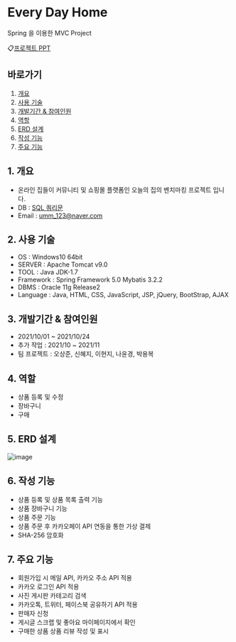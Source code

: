 # Every Day Home
Spring 을 이용한 MVC Project

:clipboard:[프로젝트 PPT](https://docs.google.com/presentation/d/1em3nVIRzGQaPTQxAkftDwLV0GyvE1tDw/edit?usp=sharing&ouid=106944710309042006841&rtpof=true&sd=true)

## **바로가기**
1. [개요](https://github.com/ParkYongB/Spring-Project/blob/main/README.md#1-%EA%B0%9C%EC%9A%94)
2. [사용 기술](https://github.com/ParkYongB/Spring-Project/blob/main/README.md#2-%EC%82%AC%EC%9A%A9-%EA%B8%B0%EC%88%A0)
3. [개발기간 & 참여인원](https://github.com/ParkYongB/Spring-Project/blob/main/README.md#3-%EA%B0%9C%EB%B0%9C%EA%B8%B0%EA%B0%84--%EC%B0%B8%EC%97%AC%EC%9D%B8%EC%9B%90)
4. [역할](https://github.com/ParkYongB/Spring-Project/blob/main/README.md#4-%EC%97%AD%ED%95%A0)
5. [ERD 설계](https://github.com/ParkYongB/Spring-Project/blob/main/README.md#5-erd-%EC%84%A4%EA%B3%84)
6. [작성 기능](https://github.com/ParkYongB/Spring-Project/blob/main/README.md#6-%EC%9E%91%EC%84%B1-%EA%B8%B0%EB%8A%A5)
7. [주요 기능](https://github.com/ParkYongB/Spring-Project/blob/main/README.md#7-%EC%A3%BC%EC%9A%94-%EA%B8%B0%EB%8A%A5)

## **1. 개요** 
- 온라인 집들이 커뮤니티 및 쇼핑몰 플랫폼인 오늘의 집의 벤치마킹 프로젝트 입니다.
- DB : [SQL 쿼리문](https://github.com/ParkYongB/Spring-Project/blob/main/springFinalProject/src/main/webapp/sql/table.sql)
- Email : umm_123@naver.com

## **2. 사용 기술**
- OS : Windows10 64bit
- SERVER : Apache Tomcat v9.0
- TOOL : Java JDK-1.7
- Framework : Spring Framework 5.0 Mybatis 3.2.2
- DBMS : Oracle 11g Release2
- Language : Java, HTML, CSS, JavaScript, JSP, jQuery, BootStrap, AJAX

## **3. 개발기간 & 참여인원**
- 2021/10/01 ~ 2021/10/24
- 추가 작업 : 2021/10 ~ 2021/11
- 팀 프로젝트 : 오상준, 신혜지, 이현지, 나윤경, 박용복

## **4. 역할**
- 상품 등록 및 수정
- 장바구니
- 구매 

## **5. ERD 설계**
![image](https://user-images.githubusercontent.com/90167580/145189316-8940ce11-177a-4054-a6fd-f89790bc041e.png)

## **6. 작성 기능**
- 상품 등록 및 상품 목록 출력 기능
- 상품 장바구니 기능
- 상품 주문 기능
- 상품 주문 후 카카오페이 API 연동을 통한 가상 결제
- SHA-256 암호화

## **7. 주요 기능**
- 회원가입 시 메일 API, 카카오 주소 API 적용
- 카카오 로그인 API 적용
- 사진 게시판 카테고리 검색
- 카카오톡, 트위터, 페이스북 공유하기 API 적용
- 판매자 신청
- 게시글 스크랩 및 좋아요 마이페이지에서 확인
- 구매한 상품 상품 리뷰 작성 및 표시
